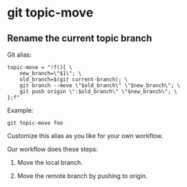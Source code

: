 # git topic-move

## Rename the current topic branch

Git alias:

```git
topic-move = "!f(){ \
    new_branch=\"$1\"; \
    old_branch=$(git current-branch); \
    git branch --move \"$old_branch\" \"$new_branch\"; \
    git push origin \":$old_branch\" \"$new_branch\"; \
};f"
```

Example:

```shell
git topic-move foo
```

Customize this alias as you like for your own workflow.

Our workflow does these steps:

  1. Move the local branch.

  2. Move the remote branch by pushing to origin.
